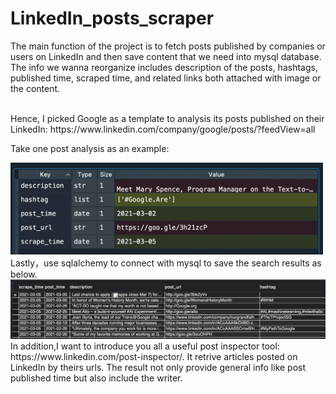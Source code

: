 # LinkedIn_posts_scraper


The main function of the project is to fetch posts published by companies or users on LinkedIn and then save content that we need into mysql database.
The info we wanna reorganize includes description of the posts, hashtags, published time, scraped time, and related links both attached with image or the content.

<br>
Hence, I picked Google as a template to analysis its posts published on their LinkedIn: https://www.linkedin.com/company/google/posts/?feedView=all

Take one post analysis as an example:

<img src="https://raw.githubusercontent.com/nilijing/LinkedIn_posts_scraper/main/image/Screen%20Shot%202021-03-05%20at%202.39.56%20PM.png" width="500" />
Lastly，use sqlalchemy to connect with mysql to save the search results as below.
<img src="https://raw.githubusercontent.com/nilijing/LinkedIn_posts_scraper/main/image/Screen%20Shot%202021-03-05%20at%2010.45.57%20PM.png" width="800" />

<br>
In addition,I want to introduce you all a useful post inspector tool: https://www.linkedin.com/post-inspector/. It retrive articles posted on LinkedIn by theirs urls. The result not only provide general info like post published time but also include the writer.

